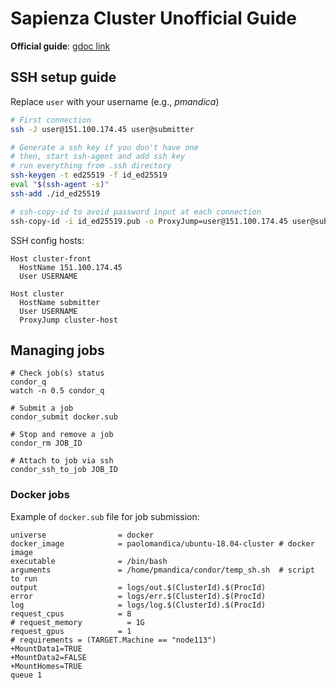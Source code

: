 # Sapienza Cluster Unofficial Guide

**Official guide**: [gdoc link](https://docs.google.com/document/d/1XY7cy8Roqq4w_Q-zNiVTgHXwyRZn9WhqiUMyCky3514)

## SSH setup guide

Replace `user` with your username (e.g., *pmandica*)

```bash
# First connection
ssh -J user@151.100.174.45 user@submitter

# Generate a ssh key if you don't have one
# then, start ssh-agent and add ssh key
# run everything from .ssh directory
ssh-keygen -t ed25519 -f id_ed25519
eval "$(ssh-agent -s)"
ssh-add ./id_ed25519

# ssh-copy-id to avoid password input at each connection
ssh-copy-id -i id_ed25519.pub -o ProxyJump=user@151.100.174.45 user@submitter
```

SSH config hosts:  
```ssh
Host cluster-front
  HostName 151.100.174.45
  User USERNAME

Host cluster
  HostName submitter
  User USERNAME
  ProxyJump cluster-host
```

## Managing jobs

```ssh
# Check job(s) status
condor_q
watch -n 0.5 condor_q

# Submit a job
condor_submit docker.sub

# Stop and remove a job
condor_rm JOB_ID

# Attach to job via ssh
condor_ssh_to_job JOB_ID
```

### Docker jobs

Example of `docker.sub` file for job submission:
```ssh
universe                = docker
docker_image            = paolomandica/ubuntu-18.04-cluster	# docker image
executable              = /bin/bash
arguments               = /home/pmandica/condor/temp_sh.sh	# script to run
output                  = logs/out.$(ClusterId).$(ProcId)
error                   = logs/err.$(ClusterId).$(ProcId)
log                     = logs/log.$(ClusterId).$(ProcId)
request_cpus            = 8
# request_memory          = 1G
request_gpus            = 1
# requirements = (TARGET.Machine == "node113")
+MountData1=TRUE
+MountData2=FALSE
+MountHomes=TRUE
queue 1
```

